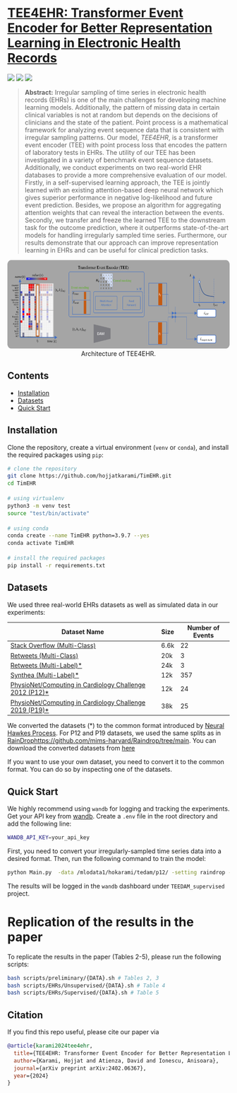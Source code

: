 

# [TEE4EHR: Transformer Event Encoder for Better Representation Learning in Electronic Health Records](https://arxiv.org/abs/2402.06367)

[![](https://img.shields.io/badge/license-MIT-blue.svg)](https://github.com/Y-debug-sys/Diffusion-TS/blob/main/LICENSE) 
<img src="https://img.shields.io/badge/python-3.9.7-blue">
<img src="https://img.shields.io/badge/pytorch-2.2.2-orange">

> **Abstract:** Irregular sampling of time series in electronic health records (EHRs) is one of the main challenges for developing machine learning models. Additionally, the pattern of missing data in certain clinical variables is not at random but depends on the decisions of clinicians and the state of the patient. Point process is a mathematical framework for analyzing event sequence data that is consistent with irregular sampling patterns. Our model, *TEE4EHR*, is a transformer event encoder (TEE) with point process loss that encodes the pattern of laboratory tests in EHRs. The utility of our TEE has been investigated in a variety of benchmark event sequence datasets. Additionally, we conduct experiments on two real-world EHR databases to provide a more comprehensive evaluation of our model. Firstly, in a self-supervised learning approach, the TEE is jointly learned with an existing attention-based deep neural network which gives superior performance in negative log-likelihood and future event prediction. Besides, we propose an algorithm for aggregating attention weights that can reveal the interaction between the events. Secondly, we transfer and freeze the learned TEE to the downstream task for the outcome prediction, where it outperforms state-of-the-art models for handling irregularly sampled time series. Furthermore, our results demonstrate that our approach can improve representation learning in EHRs and can be useful for clinical prediction tasks.

<p align="center">
  <img src="figures/arch.png" alt="" height=200>
  <br>
  Architecture of TEE4EHR.
</p>

## Contents
- [Installation](#installation)
- [Datasets](#datasets)
- [Quick Start](#quick-start)
<!-- - [Citation](#citation) -->

## Installation
Clone the repository, create a virtual environment (`venv` or `conda`), and install the required packages using `pip`:
```bash
# clone the repository
git clone https://github.com/hojjatkarami/TimEHR.git
cd TimEHR

# using virtualenv
python3 -m venv test
source "test/bin/activate"

# using conda
conda create --name TimEHR python=3.9.7 --yes
conda activate TimEHR

# install the required packages
pip install -r requirements.txt
```


## Datasets
We used three real-world EHRs datasets as well as simulated data in our experiments:


| Dataset Name | Size | Number of Events |
|--------------|------|--------------------|
| [Stack Overflow (Multi-Class)](https://drive.google.com/drive/folders/1KIzJsiBlcH7k1hdGDxeW1Sg3dmzSERKH?usp=drive_link) | 6.6k | 22 |
| [Retweets (Multi-Class)](https://drive.google.com/drive/folders/0BwqmV0EcoUc8MVRvUEgtVmRaZ1U?resourcekey=0-86_dKFm2POj0hCqb8FVnpw&usp=drive_link) | 20k | 3 |
| [Retweets (Multi-Label)*](https://github.com/babylonhealth/neuralTPPs) | 24k | 3 |
| [Synthea (Multi-Label)*](https://github.com/babylonhealth/neuralTPPs) | 12k | 357 |
| [PhysioNet/Computing in Cardiology Challenge 2012 (P12)*](https://physionet.org/content/challenge-2012/1.0.0/) | 12k | 24 |
| [PhysioNet/Computing in Cardiology Challenge 2019 (P19)*](https://physionet.org/content/challenge-2019/1.0.0/) | 38k | 25 |

We converted the datasets (*) to the common format introduced by [Neural Hawkes Process](https://github.com/hongyuanmei/neurawkes). For P12 and P19 datasets, we used the same splits as in [RainDrop]()https://github.com/mims-harvard/Raindrop/tree/main. You can download the converted datasets from [here](https://drive.google.com/drive/folders/1F92AZ2ct6Yzi5fpI0i6YpWJs-CdufG7j)

If you want to use your own dataset, you need to convert it to the common format. You can do so by inspecting one of the datasets.


## Quick Start

We highly recommend using `wandb` for logging and tracking the experiments. Get your API key from [wandb](https://wandb.ai/authorize). Create a `.env` file in the root directory and add the following line:

```bash
WANDB_API_KEY=your_api_key
```

First, you need to convert your irregularly-sampled time series data into a desired format. Then, run the following command to train the model:

```bash
python Main.py  -data /mlodata1/hokarami/tedam/p12/ -setting raindrop -split 0 -demo -data_label multilabel -wandb -wandb_project TEEDAM_supervised -event_enc 1 -state -mod ml -next_mark 1 -mark_detach 1 -sample_label 1 -user_prefix [H70--TEDA__pp_ml-concat] -time_enc concat -wandb_tag RD75

```

The results will be logged in the `wandb` dashboard under `TEEDAM_supervised` project.



# Replication of the results in the paper

To replicate the results in the paper (Tables 2-5), please run the following scripts:


```bash
bash scripts/preliminary/{DATA}.sh # Tables 2, 3
bash scripts/EHRs/Unsupervised/{DATA}.sh # Table 4
bash scripts/EHRs/Supervised/{DATA}.sh # Table 5
```



## Citation
If you find this repo useful, please cite our paper via
```bibtex
@article{karami2024tee4ehr,
  title={TEE4EHR: Transformer Event Encoder for Better Representation Learning in Electronic Health Records},
  author={Karami, Hojjat and Atienza, David and Ionescu, Anisoara},
  journal={arXiv preprint arXiv:2402.06367},
  year={2024}
}
```


